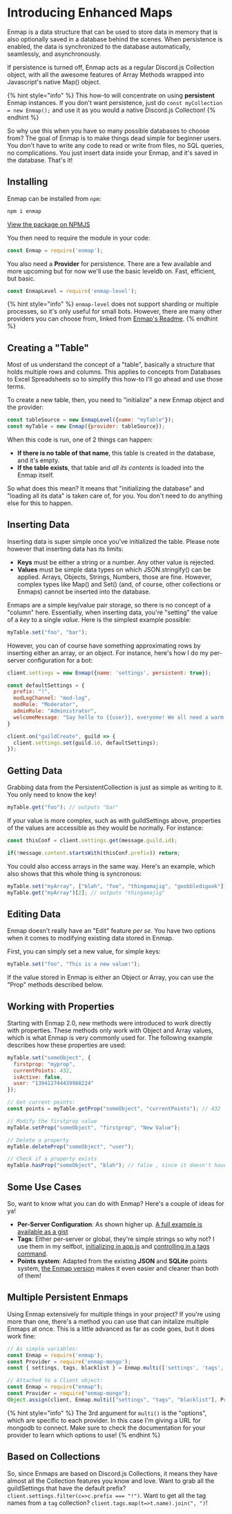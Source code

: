 # Introducing Enhanced Maps

Enmap is a data structure that can be used to store data in memory that is also optionally saved in a database behind the scenes. When persistence is enabled, the data is synchronized to the database automatically, seamlessly, and asynchronously.

If persistence is turned off, Enmap acts as a regular Discord.js Collection object, with all the awesome features of Array Methods wrapped into Javascript's native Map\(\) object.

{% hint style="info" %}
This how-to will concentrate on using **persistent** Enmap instances. If you don't want persistence, just do `const myCollection = new Enmap();` and use it as you would a native Discord.js Collection!
{% endhint %}

So why use this when you have so many possible databases to choose from? The goal of Enmap is to make things dead simple for beginner users. You don't have to write any code to read or write from files, no SQL queries, no complications. You just insert data inside your Enmap, and it's saved in the database. That's it!

## Installing

Enmap can be installed from `npm`:

```javascript
npm i enmap
```

[View the package on NPMJS](https://www.npmjs.com/package/enmap)

You then need to require the module in your code:

```javascript
const Enmap = require('enmap');
```

You also need a **Provider** for persistence. There are a few available and more upcoming but for now we'll use the basic leveldb on. Fast, efficient, but basic.

```javascript
const EnmapLevel = require('enmap-level');
```

{% hint style="info" %}
`enmap-level` does not support sharding or multiple processes, so it's only useful for small bots. However, there are many other providers you can choose from, linked from [Enmap's Readme](https://www.npmjs.com/package/enmap).
{% endhint %}

## Creating a "Table"

Most of us understand the concept of a "table", basically a structure that holds multiple rows and columns. This applies to concepts from Databases to Excel Spreadsheets so to simplify this how-to I'll go ahead and use those terms.

To create a new table, then, you need to "initialize" a new Enmap object and the provider:

```javascript
const tableSource = new EnmapLevel({name: "myTable"});
const myTable = new Enmap({provider: tableSource});
```

When this code is run, one of 2 things can happen:

* **If there is no table of that name**, this table is created in the database, and it's empty.
* **If the table exists**, that table and _all its contents_ is loaded into the Enmap itself.

So what does this mean? It means that "initializing the database" and "loading all its data" is taken care of, for you. You don't need to do anything else for this to happen.

## Inserting Data

Inserting data is super simple once you've initialized the table. Please note however that inserting data has its limits:

* **Keys** must be either a string or a number. Any other value is rejected.
* **Values** must be simple data types on which JSON.stringify\(\) can be applied. Arrays, Objects, Strings, Numbers, those are fine. However, complex types like Map\(\) and Set\(\) \(and, of course, other collections or Enmaps\) cannot be inserted into the database.

Enmaps are a simple key/value pair storage, so there is no concept of a "column" here. Essentially, when inserting data, you're "setting" the value of a _key_ to a single _value_. Here is the simplest example possible:

```javascript
myTable.set("foo", "bar");
```

However, you can of course have something approximating rows by inserting either an array, or an object. For instance, here's how I do my per-server configuration for a bot:

```javascript
client.settings = new Enmap({name: 'settings', persistent: true});

const defaultSettings = {
  prefix: "!",
  modLogChannel: "mod-log",
  modRole: "Moderator",
  adminRole: "Administrator",
  welcomeMessage: "Say hello to {{user}}, everyone! We all need a warm welcome sometimes :D"
}

client.on("guildCreate", guild => {
  client.settings.set(guild.id, defaultSettings);
});
```

## Getting Data

Grabbing data from the PersistentCollection is just as simple as writing to it. You only need to know the key!

```javascript
myTable.get("foo"); // outputs "bar"
```

If your value is more complex, such as with guildSettings above, properties of the values are accessible as they would be normally. For instance:

```javascript
const thisConf = client.settings.get(message.guild.id);

if(!message.content.startsWith(thisConf.prefix)) return;
```

You could also access arrays in the same way. Here's an example, which also shows that this whole thing is syncronous:

```javascript
myTable.set("myArray", ["blah", "foo", "thingamajig", "goobbledigook"]);
myTable.get("myArray")[2]; // outputs "thingamajig"
```

## Editing Data

Enmap doesn't really have an "Edit" feature _per se_. You have two options when it comes to modifying existing data stored in Enmap.

First, you can simply set a new value, for simple keys:

```javascript
myTable.set("foo", "This is a new value!");
```

If the value stored in Enmap is either an Object or Array, you can use the "Prop" methods described below.

## Working with Properties

Starting with Enmap 2.0, new methods were introduced to work directly with properties. These methods only work with Object and Array values, which is what Enmap is very commonly used for. The following example describes how these properties are used:

```javascript
myTable.set("someObject", {
  firstprop: "myprop",
  currentPoints: 432,
  isActive: false,
  user: "139412744439988224"
});

// Get current points:
const points = myTable.getProp("someObject", "currentPoints"); // 432

// Modify the firstprop value
myTable.setProp("someObject", "firstprop", "New Value");

// Delete a property
myTable.deleteProp("someObject", "user");

// Check if a property exists
myTable.hasProp("someObject", "blah"); // false , since it doesn't have it.
```

## Some Use Cases

So, want to know what you can do with Enmap? Here's a couple of ideas for ya!

* **Per-Server Configuration**: As shown higher up. [A full example is available as a gist](https://gist.github.com/eslachance/5c539ccebde9fa76340fb5d54889aa22)
* **Tags**: Either per-server or global, they're simple strings so why not? I use them in my selfbot, [initializing in app.js](https://github.com/eslachance/evie.selfbot/blob/master/app.js#L14) and [controlling in a tags command](https://github.com/eslachance/evie.selfbot/blob/master/commands/tag.js).
* **Points system**: Adapted from the existing **JSON** and **SQLite** points system, [the Enmap version](../coding-guides/enmap-based-points-system.md) makes it even easier and cleaner than both of them!

## Multiple Persistent Enmaps

Using Enmap extensively for multiple things in your project? If you're using more than one, there's a method you can use that can initalize multiple Enmaps at once. This is a little advanced as far as code goes, but it does work fine:

```javascript
// As simple variables:
const Enmap = require('enmap');
const Provider = require('enmap-mongo');
const { settings, tags, blacklist } = Enmap.multi(['settings', 'tags', 'blacklist'], Provider, { url: config.mongodb.url });

// Attached to a Client object:
const Enmap = require("enmap");
const Provider = require("enmap-mongo");
Object.assign(client, Enmap.multi(["settings", "tags", "blacklist"], Provider, { url: client.config.mongo }));
```

{% hint style="info" %}
The 3rd argument for `multi()` is the "options", which are specific to each provider. In this case I'm giving a URL for mongodb to connect. Make sure to check the documentation for your provider to learn which options to use!
{% endhint %}

## Based on Collections

So, since Enmaps are based on Discord.js Collections, it means they have almost all the Collection features you know and love. Want to grab all the guildSettings that have the default prefix? `client.settings.filter(c=>c.prefix === "!")`. Want to get all the tag names from a `tag` collection? `client.tags.map(t=>t.name).join(", ")`!


